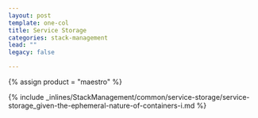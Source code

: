 ```yaml
---
layout: post
template: one-col
title: Service Storage
categories: stack-management
lead: ""
legacy: false

---
```

{% assign product = "maestro" %}

{% include _inlines/StackManagement/common/service-storage/service-storage_given-the-ephemeral-nature-of-containers-i.md %}
